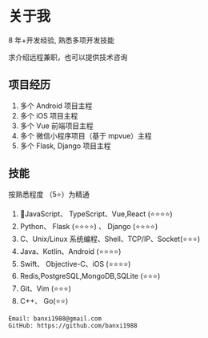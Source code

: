 # 关于我

8 年+开发经验, 熟悉多项开发技能

求介绍远程兼职，也可以提供技术咨询

## 项目经历

1. 多个 Android 项目主程
2. 多个 iOS 项目主程
3. 多个 Vue 前端项目主程
4. 多个 微信小程序项目（基于 mpvue）主程
5. 多个 Flask, Django 项目主程

## 技能

按熟悉程度 （5⭐）为精通

1. JavaScript、 TypeScript、Vue,React (⭐⭐⭐⭐)
2. Python、 Flask (⭐⭐⭐⭐) 、 Django (⭐⭐⭐⭐)
3. C、Unix/Linux 系统编程、Shell、TCP/IP、Socket(⭐⭐⭐)
4. Java、Kotlin、Android (⭐⭐⭐⭐)
5. Swift、 Objective-C、iOS (⭐⭐⭐⭐)
6. Redis,PostgreSQL,MongoDB,SQLite (⭐⭐⭐)
7. Git、Vim (⭐⭐⭐)
8. C++、 Go(⭐⭐)



```
Email: banxi1988@gmail.com
GitHub: https://github.com/banxi1988
```